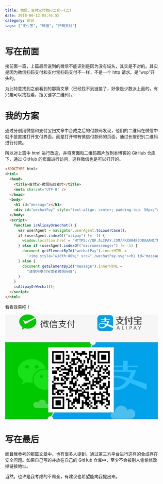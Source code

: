 ```yaml
---
title: 微信、支付宝付款码二合一(二)
date: 2018-06-12 08:45:55
category: 杂记
tags: ["支付宝", "微信", "扫码支付"]
---
```


# 写在前面

接前面一篇，上篇最后说到的微信不能识别是因为没有域名，其实是不对的。其实是因为微信扫码支付和支付宝扫码支付不一样，不是一个 http 请求。是“wxp”开头的。

为此特意找到之前看到的那篇文章（已经找不到链接了，好像是少数派上面的，有兴趣可以找找看，搜关键字二维码）。

<!-- more -->

# 我的方案

通过分别用微信和支付宝扫文章中合成之后的付款码发现，他们的二维码在微信中就不是直接打开支付界面，而是打开带有微信付款码的页面，通过长按识别二维码进行付款。

所以对上篇中 html 进行改造，并将页面和二维码图片放到本博客的 GitHub 仓库下，通过 GitHub 的页面进行访问，这样微信也是可以打开的。

```html
<!DOCTYPE html>
<html>
  <head>
    <title>支付宝-微信扫码支付</title>
    <meta charset="UTF-8" />
  </head>
  <body>
    <h1 id="message"></h1>
    <div id="wechatPay" style="text-align: center; padding-top: 50px;"></div>
  </body>
  <script>
    function isAlipayOrWechat() {
      var userAgent = navigator.userAgent.toLowerCase();
      if (userAgent.indexOf("alipay") != -1) {
        window.location.href = "HTTPS://QR.ALIPAY.COM/FKX00483JOOAAMITN2W2C1";
      } else if (userAgent.indexOf("micromessenger") != -1) {
        document.getElementById("wechatPay").innerHTML =
          '<img style="width:80%;" src="./wechatPay.svg"><h1 id="message">长按识别二维码向我付款</h1>';
      } else {
        document.getElementById("message").innerHTML =
          "请使用支付宝或者微信扫码";
      }
    }
    isAlipayOrWechat();
  </script>
</html>
```

看看效果吧！

![images](/uploads/Alipay&WeChatPay.jpg)

# 写在最后

而且我参考的那篇文章中，也有很多人提到，通过第三方平台进行这样的合成存在安全问题。如果自己写的并放在自己的 GitHub 仓库中，至少不会被别人偷偷修改掉链接地址。

当然，也许是我考虑的不周全，有建议也希望能向我提出来。
